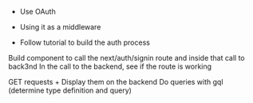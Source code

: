 - Use OAuth

- Using it as a middleware

- Follow tutorial to build the auth process

Build component to call the next/auth/signin route and inside that call to back3nd
In the call to the backend, see if the route is working

GET requests + Display them on the backend
Do queries with gql (determine type definition and query)
